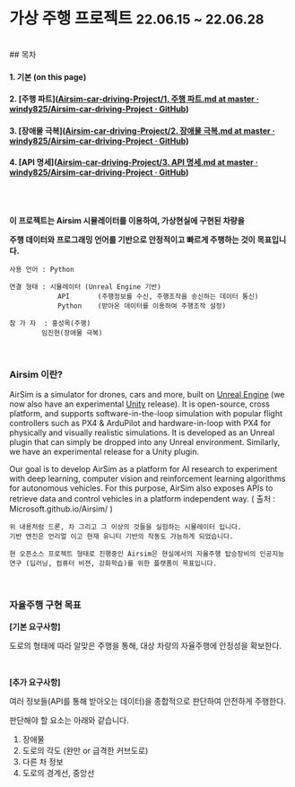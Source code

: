 # 가상 주행 프로젝트 <small>22.06.15 ~ 22.06.28</small>

<br>
## 목차

#### 1. 기본 (on this page)

#### 2. [주행 파트]([Airsim-car-driving-Project/1. 주행 파트.md at master · windy825/Airsim-car-driving-Project · GitHub](https://github.com/windy825/Airsim-car-driving-Project/blob/master/1.%20%EC%A3%BC%ED%96%89%20%ED%8C%8C%ED%8A%B8.md))

#### 3. [장애물 극복]([Airsim-car-driving-Project/2. 장애물 극복.md at master · windy825/Airsim-car-driving-Project · GitHub](https://github.com/windy825/Airsim-car-driving-Project/blob/master/2.%20%EC%9E%A5%EC%95%A0%EB%AC%BC%20%EA%B7%B9%EB%B3%B5.md))

#### 4. [API 명세]([Airsim-car-driving-Project/3. API 명세.md at master · windy825/Airsim-car-driving-Project · GitHub](https://github.com/windy825/Airsim-car-driving-Project/blob/master/3.%20API%20%EB%AA%85%EC%84%B8.md))

<br>

<br>

**이 프로젝트는 Airsim 시뮬레이터를 이용하여, 가상현실에 구현된 차량을**

**주행 데이터와 프로그래밍 언어를 기반으로 안정적이고 빠르게 주행하는 것이 목표입니다.**

```
사용 언어 : Python

연결 형태 : 시뮬레이터 (Unreal Engine 기반) 
            API       (주행정보를 수신, 주행조작을 송신하는 데이터 통신)
            Python    (받아온 데이터를 이용하여 주행조작 설정)

참 가 자  : 홍성목(주행)
        임진현(장애물 극복)
```

<br>

### Airsim 이란?

AirSim is a simulator for drones, cars and more, built on [Unreal Engine](https://www.unrealengine.com/) (we now also have an experimental [Unity](https://unity3d.com/) release). It is open-source, cross platform, and supports software-in-the-loop simulation with popular flight controllers such as PX4 & ArduPilot and hardware-in-loop with PX4 for physically and visually realistic simulations. It is developed as an Unreal plugin that can simply be dropped into any Unreal environment. Similarly, we have an experimental release for a Unity plugin.

Our goal is to develop AirSim as a platform for AI research to experiment with deep learning, computer vision and reinforcement learning algorithms for autonomous vehicles. For this purpose, AirSim also exposes APIs to retrieve data and control vehicles in a platform independent way. ( 출처 : Microsoft.github.io/Airsim/ )

```
위 내용처럼 드론, 차 그리고 그 이상의 것들을 실험하는 시뮬레이터 입니다.
기반 엔진은 언리얼 이고 현재 유니티 기반의 작동도 가능하게 되었습니다.

현 오픈소스 프로젝트 형태로 진행중인 Airsim은 현실에서의 자율주행 탑승장비의 인공지능 연구 (딥러닝, 컴퓨터 비젼, 강화학습)를 위한 플랫폼이 목표입니다.
```

<br>

### 자율주행 구현 목표

**[기본 요구사항]** 

도로의 형태에 따라 알맞은 주행을 통해, 대상 차량의 자율주행에 안정성을 확보한다.

<br>

**[추가 요구사항]**  

여러 정보들(API를 통해 받아오는 데이터)을 종합적으로 판단하여 안전하게 주행한다.

판단해야 할 요소는 아래와 같습니다.

1. 장애물
2. 도로의 각도 (완만 or 급격한 커브도로)
3. 다른 차 정보
4. 도로의 경계선, 중앙선
